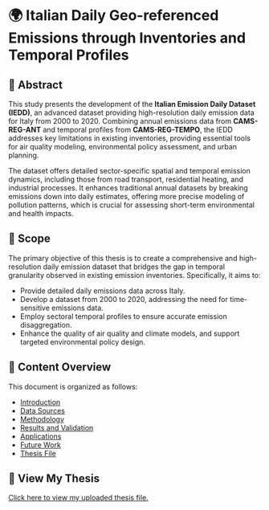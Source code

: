 # 🌍 **Italian Daily Geo-referenced Emissions through Inventories and Temporal Profiles**

## 📜 **Abstract**

This study presents the development of the **Italian Emission Daily Dataset (IEDD)**, an advanced dataset providing high-resolution daily emission data for Italy from 2000 to 2020. Combining annual emissions data from **CAMS-REG-ANT** and temporal profiles from **CAMS-REG-TEMPO**, the IEDD addresses key limitations in existing inventories, providing essential tools for air quality modeling, environmental policy assessment, and urban planning.

The dataset offers detailed sector-specific spatial and temporal emission dynamics, including those from road transport, residential heating, and industrial processes. It enhances traditional annual datasets by breaking emissions down into daily estimates, offering more precise modeling of pollution patterns, which is crucial for assessing short-term environmental and health impacts.

## 🎯 **Scope**

The primary objective of this thesis is to create a comprehensive and high-resolution daily emission dataset that bridges the gap in temporal granularity observed in existing emission inventories. Specifically, it aims to:
- Provide detailed daily emissions data across Italy.
- Develop a dataset from 2000 to 2020, addressing the need for time-sensitive emissions data.
- Employ sectoral temporal profiles to ensure accurate emission disaggregation.
- Enhance the quality of air quality and climate models, and support targeted environmental policy design.

## 📑 **Content Overview**

This document is organized as follows:
- [Introduction](introduction.md)
- [Data Sources](data_sources.md)
- [Methodology](methodology.md)
- [Results and Validation](results.md)
- [Applications](applications.md)
- [Future Work](future_work.md)
- [Thesis File](INSERT_LINK_TO_YOUR_THESIS)

## 📂 **View My Thesis**
[Click here to view my uploaded thesis file.](INSERT_LINK_TO_YOUR_THESIS)

